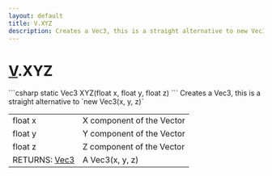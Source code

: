 ```yaml
---
layout: default
title: V.XYZ
description: Creates a Vec3, this is a straight alternative to new Vec3(x, y, z)
---
```

# [V]({{site.url}}/Pages/Reference/V.html).XYZ

<div class='signature' markdown='1'>
```csharp
static Vec3 XYZ(float x, float y, float z)
```
Creates a Vec3, this is a straight alternative to
`new Vec3(x, y, z)`
</div>

|  |  |
|--|--|
|float x|X component of the Vector|
|float y|Y component of the Vector|
|float z|Z component of the Vector|
|RETURNS: [Vec3]({{site.url}}/Pages/Reference/Vec3.html)|A Vec3(x, y, z)|




